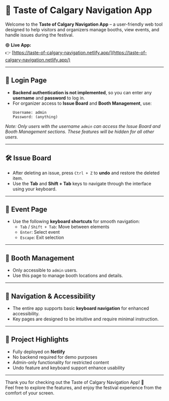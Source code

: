 # 🍴 Taste of Calgary Navigation App

Welcome to the **Taste of Calgary Navigation App** – a user-friendly web tool designed to help visitors and organizers manage booths, view events, and handle issues during the festival.

🟢 **Live App:**  
👉 [https://taste-of-calgary-navigation.netlify.app/](https://taste-of-calgary-navigation.netlify.app/)

---

## 🔐 Login Page

- **Backend authentication is not implemented**, so you can enter any **username** and **password** to log in.
- For organizer access to **Issue Board** and **Booth Management**, use:
  ```
  Username: admin
  Password: (anything)
  ```

*Note: Only users with the username `admin` can access the Issue Board and Booth Management sections. These features will be hidden for all other users.*

---

## 🛠 Issue Board

- After deleting an issue, press `Ctrl + Z` to **undo** and restore the deleted item.
- Use the **Tab** and **Shift + Tab** keys to navigate through the interface using your keyboard.

---

## 📅 Event Page

- Use the following **keyboard shortcuts** for smooth navigation:
  - `Tab` / `Shift + Tab`: Move between elements
  - `Enter`: Select event
  - `Escape`: Exit selection

---

## 📌 Booth Management

- Only accessible to `admin` users.
- Use this page to manage booth locations and details.

---

## 🧭 Navigation & Accessibility

- The entire app supports basic **keyboard navigation** for enhanced accessibility.
- Key pages are designed to be intuitive and require minimal instruction.

---

## 📁 Project Highlights

- Fully deployed on **Netlify**
- No backend required for demo purposes
- Admin-only functionality for restricted content
- Undo feature and keyboard support enhance usability

---

Thank you for checking out the Taste of Calgary Navigation App! 🎉  
Feel free to explore the features, and enjoy the festival experience from the comfort of your screen.
